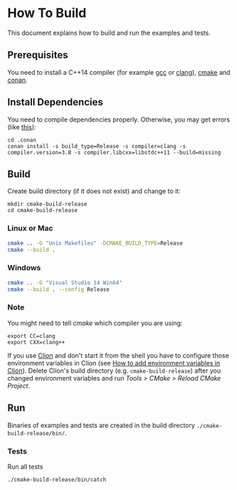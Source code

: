 # How To Build

This document explains how to build and run the examples and tests.

## Prerequisites

You need to install a C++14 compiler (for example [gcc][gcc] or [clang][clang]),
[cmake][cmake] and [conan][conan].

[gcc]: https://gcc.gnu.org/
[clang]: http://clang.llvm.org/
[cmake]: https://cmake.org/
[conan]: https://www.conan.io/


## Install Dependencies

You need to compile dependencies properly. Otherwise, you may get errors
(like [this][undefined reference error]):

[undefined reference error]: http://stackoverflow.com/q/41408216/1065654

```
cd .conan
conan install -s build_type=Release -s compiler=clang -s compiler.version=3.8 -s compiler.libcxx=libstdc++11 --build=missing
```

## Build

Create build directory (if it does not exist) and change to it:
```
mkdir cmake-build-release
cd cmake-build-release
```

### Linux or Mac

```sh
cmake .. -G "Unix Makefiles" -DCMAKE_BUILD_TYPE=Release
cmake --build .
```

### Windows

```sh
cmake .. -G "Visual Studio 14 Win64"
cmake --build . --config Release
```


### Note

You might need to tell *cmake* which compiler you are using:

```
export CC=clang
export CXX=clang++
```

If you use [Clion][Clion] and don't start it from
the shell you have to configure those environment variables in Clion (see
[How to add environment variables in Clion][environment variables in Clion]).
Delete Clion's build directory (e.g. `cmake-build-release`) after you changed
environment variables and run *Tools > CMake > Reload CMake Project*.

[Clion]: https://www.jetbrains.com/clion/
[environment variables in Clion]: http://stackoverflow.com/a/38874446/1065654



## Run

Binaries of examples and tests are created in the build directory `./cmake-build-release/bin/`.

### Tests

Run all tests

```sh
./cmake-build-release/bin/catch
```
